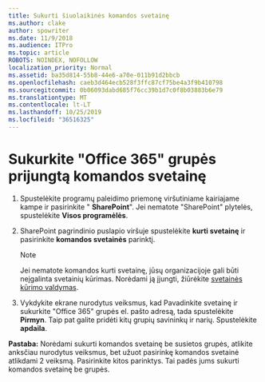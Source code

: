 ```yaml
---
title: Sukurti šiuolaikinės komandos svetainę
ms.author: clake
author: spowriter
ms.date: 11/9/2018
ms.audience: ITPro
ms.topic: article
ROBOTS: NOINDEX, NOFOLLOW
localization_priority: Normal
ms.assetid: ba35d814-55b8-44e6-a70e-011b91d2bbcb
ms.openlocfilehash: caeb3d464ecb528f3ffc87cf75be4a3f9b410798
ms.sourcegitcommit: 0b06093dabd685f76cc39b1d7c0f8b03883b6e79
ms.translationtype: MT
ms.contentlocale: lt-LT
ms.lasthandoff: 10/25/2019
ms.locfileid: "36516325"
---
```

# <a name="create-an-office-365-group-connected-team-site"></a>Sukurkite "Office 365" grupės prijungtą komandos svetainę

1. Spustelėkite programų paleidimo priemonę viršutiniame kairiajame kampe ir pasirinkite " **SharePoint**". Jei nematote "SharePoint" plytelės, spustelėkite **Visos programėlės**.
    
2. SharePoint pagrindinio puslapio viršuje spustelėkite **kurti svetainę** ir pasirinkite **komandos svetainės** parinktį. 
    
    > [!NOTE]
    > Jei nematote komandos kurti svetainę, jūsų organizacijoje gali būti neįgalinta svetainių kūrimas. Norėdami ją įjungti, žiūrėkite [svetainės kūrimo valdymas](https://go.microsoft.com/fwlink/?linkid=2009644). 
  
3. Vykdykite ekrane nurodytus veiksmus, kad Pavadinkite svetainę ir sukurkite "Office 365" grupės el. pašto adresą, tada spustelėkite **Pirmyn**. Taip pat galite pridėti kitų grupių savininkų ir narių. Spustelėkite **apdaila**.
  
 **Pastaba:** Norėdami sukurti komandos svetainę be susietos grupės, atlikite anksčiau nurodytus veiksmus, bet užuot pasirinkę komandos svetainė atlikdami 2 veiksmą. Pasirinkite kitos parinktys. Tai padės jums sukurti komandos svetainę be grupės. 
    


